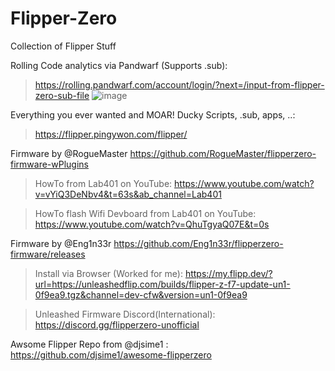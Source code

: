 # Flipper-Zero
Collection of Flipper Stuff

Rolling Code analytics via Pandwarf (Supports .sub):
>https://rolling.pandwarf.com/account/login/?next=/input-from-flipper-zero-sub-file
![image](https://user-images.githubusercontent.com/75721917/194116443-1e706628-a2bd-40d1-914e-eab02887d809.png)




Everything you ever wanted and MOAR! Ducky Scripts, .sub, apps, ..:
>https://flipper.pingywon.com/flipper/



Firmware by @RogueMaster https://github.com/RogueMaster/flipperzero-firmware-wPlugins

>HowTo from Lab401 on YouTube:
https://www.youtube.com/watch?v=vYiQ3DeNbv4&t=63s&ab_channel=Lab401

>HowTo flash Wifi Devboard from Lab401 on YouTube:
https://www.youtube.com/watch?v=QhuTgyaQ07E&t=0s


Firmware by @Eng1n33r https://github.com/Eng1n33r/flipperzero-firmware/releases
>Install via Browser (Worked for me):
https://my.flipp.dev/?url=https://unleashedflip.com/builds/flipper-z-f7-update-un1-0f9ea9.tgz&channel=dev-cfw&version=un1-0f9ea9

>Unleashed Firmware Discord(International):
https://discord.gg/flipperzero-unofficial



Awsome Flipper Repo from @djsime1 :
https://github.com/djsime1/awesome-flipperzero
